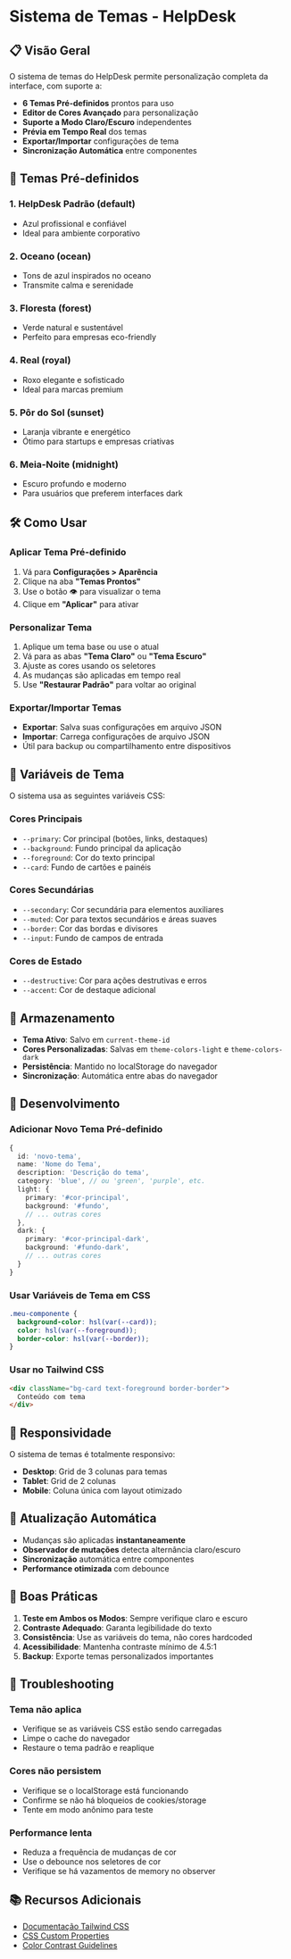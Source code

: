 # Sistema de Temas - HelpDesk

## 📋 Visão Geral

O sistema de temas do HelpDesk permite personalização completa da interface, com suporte a:

- **6 Temas Pré-definidos** prontos para uso
- **Editor de Cores Avançado** para personalização
- **Suporte a Modo Claro/Escuro** independentes
- **Prévia em Tempo Real** dos temas
- **Exportar/Importar** configurações de tema
- **Sincronização Automática** entre componentes

## 🎨 Temas Pré-definidos

### 1. **HelpDesk Padrão** (default)
- Azul profissional e confiável
- Ideal para ambiente corporativo

### 2. **Oceano** (ocean)
- Tons de azul inspirados no oceano
- Transmite calma e serenidade

### 3. **Floresta** (forest)
- Verde natural e sustentável
- Perfeito para empresas eco-friendly

### 4. **Real** (royal)
- Roxo elegante e sofisticado
- Ideal para marcas premium

### 5. **Pôr do Sol** (sunset)
- Laranja vibrante e energético
- Ótimo para startups e empresas criativas

### 6. **Meia-Noite** (midnight)
- Escuro profundo e moderno
- Para usuários que preferem interfaces dark

## 🛠️ Como Usar

### Aplicar Tema Pré-definido
1. Vá para **Configurações > Aparência**
2. Clique na aba **"Temas Prontos"**
3. Use o botão 👁️ para visualizar o tema
4. Clique em **"Aplicar"** para ativar

### Personalizar Tema
1. Aplique um tema base ou use o atual
2. Vá para as abas **"Tema Claro"** ou **"Tema Escuro"**
3. Ajuste as cores usando os seletores
4. As mudanças são aplicadas em tempo real
5. Use **"Restaurar Padrão"** para voltar ao original

### Exportar/Importar Temas
- **Exportar**: Salva suas configurações em arquivo JSON
- **Importar**: Carrega configurações de arquivo JSON
- Útil para backup ou compartilhamento entre dispositivos

## 🎯 Variáveis de Tema

O sistema usa as seguintes variáveis CSS:

### Cores Principais
- `--primary`: Cor principal (botões, links, destaques)
- `--background`: Fundo principal da aplicação
- `--foreground`: Cor do texto principal
- `--card`: Fundo de cartões e painéis

### Cores Secundárias
- `--secondary`: Cor secundária para elementos auxiliares
- `--muted`: Cor para textos secundários e áreas suaves
- `--border`: Cor das bordas e divisores
- `--input`: Fundo de campos de entrada

### Cores de Estado
- `--destructive`: Cor para ações destrutivas e erros
- `--accent`: Cor de destaque adicional

## 💾 Armazenamento

- **Tema Ativo**: Salvo em `current-theme-id`
- **Cores Personalizadas**: Salvas em `theme-colors-light` e `theme-colors-dark`
- **Persistência**: Mantido no localStorage do navegador
- **Sincronização**: Automática entre abas do navegador

## 🔧 Desenvolvimento

### Adicionar Novo Tema Pré-definido

```typescript
{
  id: 'novo-tema',
  name: 'Nome do Tema',
  description: 'Descrição do tema',
  category: 'blue', // ou 'green', 'purple', etc.
  light: {
    primary: '#cor-principal',
    background: '#fundo',
    // ... outras cores
  },
  dark: {
    primary: '#cor-principal-dark',
    background: '#fundo-dark',
    // ... outras cores
  }
}
```

### Usar Variáveis de Tema em CSS

```css
.meu-componente {
  background-color: hsl(var(--card));
  color: hsl(var(--foreground));
  border-color: hsl(var(--border));
}
```

### Usar no Tailwind CSS

```html
<div className="bg-card text-foreground border-border">
  Conteúdo com tema
</div>
```

## 📱 Responsividade

O sistema de temas é totalmente responsivo:

- **Desktop**: Grid de 3 colunas para temas
- **Tablet**: Grid de 2 colunas
- **Mobile**: Coluna única com layout otimizado

## 🔄 Atualização Automática

- Mudanças são aplicadas **instantaneamente**
- **Observador de mutações** detecta alternância claro/escuro
- **Sincronização** automática entre componentes
- **Performance otimizada** com debounce

## 🎨 Boas Práticas

1. **Teste em Ambos os Modos**: Sempre verifique claro e escuro
2. **Contraste Adequado**: Garanta legibilidade do texto
3. **Consistência**: Use as variáveis do tema, não cores hardcoded
4. **Acessibilidade**: Mantenha contraste mínimo de 4.5:1
5. **Backup**: Exporte temas personalizados importantes

## 🐛 Troubleshooting

### Tema não aplica
- Verifique se as variáveis CSS estão sendo carregadas
- Limpe o cache do navegador
- Restaure o tema padrão e reaplique

### Cores não persistem
- Verifique se o localStorage está funcionando
- Confirme se não há bloqueios de cookies/storage
- Tente em modo anônimo para teste

### Performance lenta
- Reduza a frequência de mudanças de cor
- Use o debounce nos seletores de cor
- Verifique se há vazamentos de memory no observer

## 📚 Recursos Adicionais

- [Documentação Tailwind CSS](https://tailwindcss.com/docs)
- [CSS Custom Properties](https://developer.mozilla.org/en-US/docs/Web/CSS/--*)
- [Color Contrast Guidelines](https://www.w3.org/WAI/WCAG21/Understanding/contrast-minimum.html)
